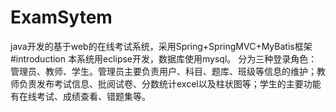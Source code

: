 # ExamSytem
java开发的基于web的在线考试系统，采用Spring+SpringMVC+MyBatis框架
#introduction
本系统用eclipse开发，数据库使用mysql。
分为三种登录角色：管理员、教师、学生。管理员主要负责用户、科目、题库、班级等信息的维护；教师负责发布考试信息、批阅试卷、分数统计excel以及柱状图等；学生的主要功能有在线考试、成绩查看、错题集等。
